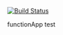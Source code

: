 [![Build Status](https://dev.azure.com/PolentaZola/EsercitazioneGruppo3/_apis/build/status/dotnet%20aspnetcore%20functionApp?branchName=master)](https://dev.azure.com/PolentaZola/EsercitazioneGruppo3/_build/latest?definitionId=7&branchName=master)

functionApp test
